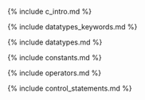 
{% include c_intro.md %}

{% include datatypes_keywords.md %}

{% include datatypes.md %}

{% include constants.md %}

{% include operators.md %}

{% include control_statements.md %}

